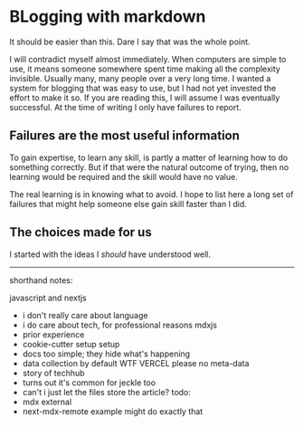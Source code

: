 # BLogging with markdown
It should be easier than this.  Dare I say that was the whole point.

I will contradict myself almost immediately.  When computers are simple to use, it means someone somewhere spent time making all the complexity invisible.  Usually many, many people over a very long time.  I wanted a system for blogging that was easy to use, but I had not yet invested the effort to make it so.  If you are reading this, I will assume I was eventually successful.  At the time of writing I only have failures to report.

## Failures are the most useful information

To gain expertise, to learn any skill, is partly a matter of learning how to do something correctly.  But if that were the natural outcome of trying, then no learning would be required and the skill would have no value.  

The real learning is in knowing what to avoid.  I hope to list here a long set of failures that might help someone else gain skill faster than I did.

## The choices made for us

I started with the ideas I _should_ have understood well.


----
shorthand notes:

javascript and nextjs
 - i don't really care about language
 - i do care about tech, for professional reasons
mdxjs
 - prior experience
 - cookie-cutter setup 
setup
 - docs too simple; they hide what's happening
 - data collection by default WTF VERCEL
please no meta-data
 - story of techhub
 - turns out it's common for jeckle too
 - can't i just let the files store the article?
todo:
 - mdx external
 - next-mdx-remote example might do exactly that
